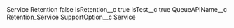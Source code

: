 <?xml version="1.0" encoding="UTF-8"?>
<CustomMetadata xmlns="http://soap.sforce.com/2006/04/metadata" xmlns:xsi="http://www.w3.org/2001/XMLSchema-instance" xmlns:xsd="http://www.w3.org/2001/XMLSchema">
    <label>Service Retention</label>
    <protected>false</protected>
    <values>
        <field>IsRetention__c</field>
        <value xsi:type="xsd:boolean">true</value>
    </values>
    <values>
        <field>IsTest__c</field>
        <value xsi:type="xsd:boolean">true</value>
    </values>
    <values>
        <field>QueueAPIName__c</field>
        <value xsi:type="xsd:string">Retention_Service</value>
    </values>
    <values>
        <field>SupportOption__c</field>
        <value xsi:type="xsd:string">Service</value>
    </values>
</CustomMetadata>
